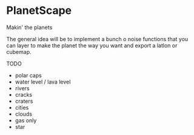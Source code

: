 # PlanetScape
Makin' the planets

The general idea will be to implement a bunch o noise functions that you can layer to make the planet the way you want and export a latlon or cubemap.

TODO
- polar caps
- water level / lava level
- rivers
- cracks
- craters
- cities
- clouds
- gas only
- star
